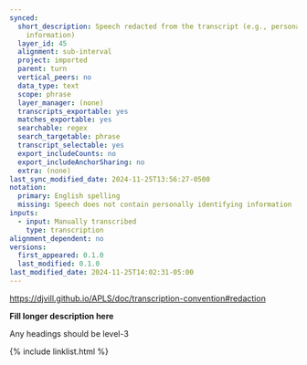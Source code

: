 ```yaml
---
synced:
  short_description: Speech redacted from the transcript (e.g., personally identifying
    information)
  layer_id: 45
  alignment: sub-interval
  project: imported
  parent: turn
  vertical_peers: no
  data_type: text
  scope: phrase
  layer_manager: (none)
  transcripts_exportable: yes
  matches_exportable: yes
  searchable: regex
  search_targetable: phrase
  transcript_selectable: yes
  export_includeCounts: no
  export_includeAnchorSharing: no
  extra: (none)
last_sync_modified_date: 2024-11-25T13:56:27-0500
notation:
  primary: English spelling
  missing: Speech does not contain personally identifying information
inputs:
  - input: Manually transcribed
    type: transcription
alignment_dependent: no
versions:
  first_appeared: 0.1.0
  last_modified: 0.1.0
last_modified_date: 2024-11-25T14:02:31-05:00
---
```


https://djvill.github.io/APLS/doc/transcription-convention#redaction

**Fill longer description here**

Any headings should be level-3


{% include linklist.html %}
